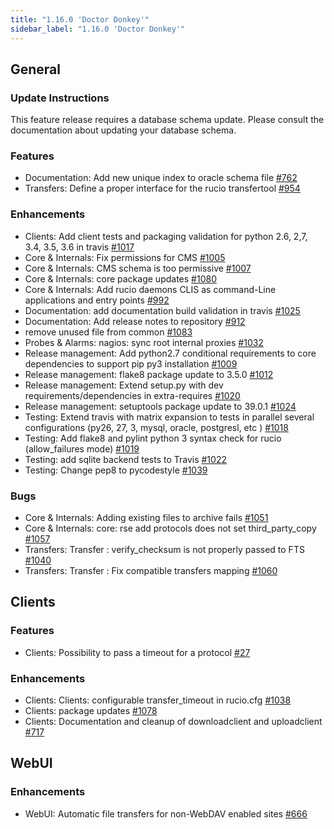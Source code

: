 ```yaml
---
title: "1.16.0 'Doctor Donkey'"
sidebar_label: "1.16.0 'Doctor Donkey'"
---
```


## General

### Update Instructions

This feature release requires a database schema update. Please consult the documentation about updating your database schema.

### Features

- Documentation: Add new unique index to oracle schema file [#762](https://github.com/rucio/rucio/issues/762)
- Transfers: Define a proper interface for the rucio transfertool [#954](https://github.com/rucio/rucio/issues/954)

### Enhancements

- Clients: Add client tests and packaging validation for python 2.6, 2,7, 3.4, 3.5, 3.6 in travis [#1017](https://github.com/rucio/rucio/issues/1017)
- Core & Internals: Fix permissions for CMS [#1005](https://github.com/rucio/rucio/issues/1005)
- Core & Internals: CMS schema is too permissive [#1007](https://github.com/rucio/rucio/issues/1007)
- Core & Internals: core package updates [#1080](https://github.com/rucio/rucio/issues/1080)
- Core & Internals: Add rucio daemons CLIS as command-Line applications and entry points [#992](https://github.com/rucio/rucio/issues/992)
- Documentation: add documentation build validation in travis [#1025](https://github.com/rucio/rucio/issues/1025)
- Documentation: Add release notes to repository [#912](https://github.com/rucio/rucio/issues/912)
- remove unused file from common [#1083](https://github.com/rucio/rucio/issues/1083)
- Probes & Alarms: nagios: sync root internal proxies [#1032](https://github.com/rucio/rucio/issues/1032)
- Release management: Add python2.7 conditional requirements to core dependencies to support pip py3 installation [#1009](https://github.com/rucio/rucio/issues/1009)
- Release management: flake8 package update to 3.5.0 [#1012](https://github.com/rucio/rucio/issues/1012)
- Release management: Extend setup.py with dev requirements/dependencies in extra-requires [#1020](https://github.com/rucio/rucio/issues/1020)
- Release management: setuptools package update to 39.0.1    [#1024](https://github.com/rucio/rucio/issues/1024)
- Testing: Extend travis with matrix expansion to tests in parallel several configurations (py26, 27, 3, mysql, oracle, postgresl, etc )  [#1018](https://github.com/rucio/rucio/issues/1018)
- Testing: Add flake8 and pylint python 3 syntax check for rucio (allow_failures mode) [#1019](https://github.com/rucio/rucio/issues/1019)
- Testing: add sqlite backend tests to Travis [#1022](https://github.com/rucio/rucio/issues/1022)
- Testing: Change pep8 to pycodestyle [#1039](https://github.com/rucio/rucio/issues/1039)

### Bugs

- Core & Internals:  Adding existing files to archive fails [#1051](https://github.com/rucio/rucio/issues/1051)
- Core & Internals: core: rse add protocols does not set third_party_copy [#1057](https://github.com/rucio/rucio/issues/1057)
- Transfers: Transfer : verify_checksum is not properly passed to FTS [#1040](https://github.com/rucio/rucio/issues/1040)
- Transfers: Transfer : Fix compatible transfers mapping [#1060](https://github.com/rucio/rucio/issues/1060)

## Clients

### Features

- Clients: Possibility to pass a timeout for a protocol [#27](https://github.com/rucio/rucio/issues/27)

### Enhancements

- Clients: Clients: configurable transfer_timeout in rucio.cfg [#1038](https://github.com/rucio/rucio/issues/1038)
- Clients: package updates [#1078](https://github.com/rucio/rucio/issues/1078)
- Clients: Documentation and cleanup of downloadclient and uploadclient [#717](https://github.com/rucio/rucio/issues/717)

## WebUI

### Enhancements

- WebUI: Automatic file transfers for non-WebDAV enabled sites [#666](https://github.com/rucio/rucio/issues/666)

